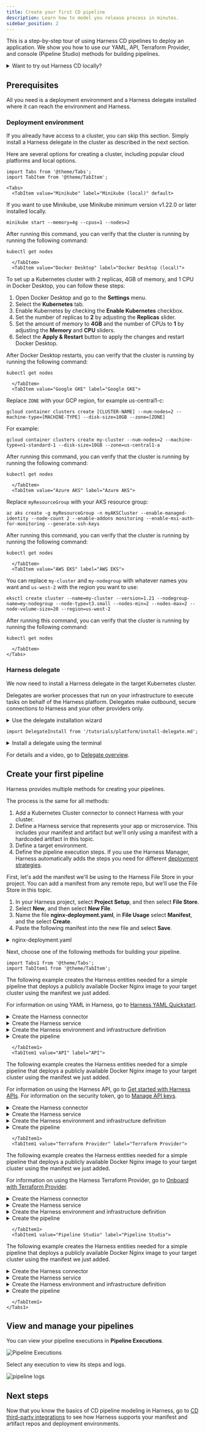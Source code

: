 ```yaml
---
title: Create your first CD pipeline
description: Learn how to model you release process in minutes.
sidebar_position: 2
---
```


This is a step-by-step tour of using Harness CD pipelines to deploy an application. We show you how to use our YAML, API, Terraform Provider, and console (Pipeline Studio) methods for building pipelines.

<details>
<summary>Want to try out Harness CD locally?</summary>

You can also run all of Harness CD locally using the Harness CD Community Edition. 

Harness CD Community Edition is a lightweight version of Harness that you can download and run on your laptop or any VM with 3GB RAM and 2 CPUs. Harness CD Community Edition is intended to get devs started with Harness quickly without having to sign up for a Harness SaaS account.

For more information, go to:
- [Harness CD Community Edition Overview](../deploy-srv-diff-platforms/community-ed/harness-community-edition-overview)
- [Harness Community Edition deployments](../deploy-srv-diff-platforms/community-ed/harness-community-edition-quickstart)

</details>

## Prerequisites

All you need is a deployment environment and a Harness delegate installed where it can reach the environment and Harness.

### Deployment environment

If you already have access to a cluster, you can skip this section. Simply install a Harness delegate in the cluster as described in the next section.

Here are several options for creating a cluster, including popular cloud platforms and local options.

```mdx-code-block
import Tabs from '@theme/Tabs';
import TabItem from '@theme/TabItem';
```
```mdx-code-block
<Tabs>
  <TabItem value="Minikube" label="Minikube (local)" default>
```

If you want to use Minikube, use Minikube minimum version v1.22.0 or later installed locally.

```
minikube start --memory=4g --cpus=1 --nodes=2
```

After running this command, you can verify that the cluster is running by running the following command:

```
kubectl get nodes
```

```mdx-code-block
  </TabItem>
  <TabItem value="Docker Desktop" label="Docker Desktop (local)">
```

To set up a Kubernetes cluster with 2 replicas, 4GB of memory, and 1 CPU in Docker Desktop, you can follow these steps:

1. Open Docker Desktop and go to the **Settings** menu.
2. Select the **Kubernetes** tab.
3. Enable Kubernetes by checking the **Enable Kubernetes** checkbox.
4. Set the number of replicas to **2** by adjusting the **Replicas** slider.
5. Set the amount of memory to **4GB** and the number of CPUs to **1** by adjusting the **Memory** and **CPU** sliders.
6. Select the **Apply & Restart** button to apply the changes and restart Docker Desktop.

After Docker Desktop restarts, you can verify that the cluster is running by running the following command:

```
kubectl get nodes
```

```mdx-code-block
  </TabItem>
  <TabItem value="Google GKE" label="Google GKE">
```

Replace `ZONE` with your GCP region, for example us-central1-c:

```
gcloud container clusters create [CLUSTER-NAME] --num-nodes=2 --machine-type=[MACHINE-TYPE] --disk-size=10GB --zone=[ZONE]
```

For example:

```
gcloud container clusters create my-cluster --num-nodes=2 --machine-type=n1-standard-1 --disk-size=10GB --zone=us-central1-a
```

After running this command, you can verify that the cluster is running by running the following command:

```
kubectl get nodes
```

```mdx-code-block
  </TabItem>
  <TabItem value="Azure AKS" label="Azure AKS">
```

Replace `myResourceGroup` with your AKS resource group:

```
az aks create -g myResourceGroup -n myAKSCluster --enable-managed-identity --node-count 2 --enable-addons monitoring --enable-msi-auth-for-monitoring --generate-ssh-keys
```

After running this command, you can verify that the cluster is running by running the following command:

```
kubectl get nodes
```

```mdx-code-block
  </TabItem>
  <TabItem value="AWS EKS" label="AWS EKS">
```

You can replace `my-cluster` and `my-nodegroup` with whatever names you want and `us-west-2` with the region you want to use:

```
eksctl create cluster --name=my-cluster --version=1.21 --nodegroup-name=my-nodegroup --node-type=t3.small --nodes-min=2 --nodes-max=2 --node-volume-size=20 --region=us-west-2
```

After running this command, you can verify that the cluster is running by running the following command:

```
kubectl get nodes
```

```mdx-code-block
  </TabItem>
</Tabs>
```

### Harness delegate

We now need to install a Harness delegate in the target Kubernetes cluster.

Delegates are worker processes that run on your infrastructure to execute tasks on behalf of the Harness platform. Delegates make outbound, secure connections to Harness and your other providers only.

<details>
<summary>Use the delegate installation wizard</summary>

1. In your Harness project, select **Project Setup**.
2. Select **Delegates**.
3. Select **Install a Delegate**.
4. Follow the delegate installation wizard.

Use this [delegate installation wizard video](https://www.youtube.com/watch?v=yLMCxs3onH8) to guide you through the process.

</details>


```mdx-code-block
import DelegateInstall from '/tutorials/platform/install-delegate.md';
```

<details>
<summary>Install a delegate using the terminal</summary>
<DelegateInstall />
</details>

For details and a video, go to [Delegate overview](https://developer.harness.io/docs/platform/delegates/delegate-concepts/delegate-overview).


## Create your first pipeline

Harness provides multiple methods for creating your pipelines. 

The process is the same for all methods: 

1. Add a Kubernetes Cluster connector to connect Harness with your cluster.
2. Define a Harness service that represents your app or microservice. This includes your manifest and artifact but we'll only using a manifest with a hardcoded artifact in this topic.
3. Define a target environment.
4. Define the pipeline execution steps. If you use the Harness Manager, Harness automatically adds the steps you need for different [deployment strategies](../manage-deployments/deployment-concepts).

First, let's add the manifest we'll be using to the Harness File Store in your project. You can add a manifest from any remote repo, but we'll use the File Store in this topic.

1. In your Harness project, select **Project Setup**, and then select **File Store**.
2. Select **New**, and then select **New File**.
3. Name the file **nginx-deployment.yaml**, in **File Usage** select **Manifest**, and the select **Create**.
4. Paste the following manifest into the new file and select **Save**.

<details>
<summary>nginx-deployment.yaml</summary>

```yaml
apiVersion: apps/v1
kind: Deployment
metadata:
  name: nginx-deployment
  labels:
    app: nginx
spec:
  replicas: 1
  selector:
    matchLabels:
      app: nginx
  template:
    metadata:
      labels:
        app: nginx
    spec:
      containers:
      - name: nginx
        image: nginx:1.14.2
        ports:
        - containerPort: 80
```

</details>


Next, choose one of the following methods for building your pipeline.

```mdx-code-block
import Tabs1 from '@theme/Tabs';
import TabItem1 from '@theme/TabItem';
```

<Tabs1>
  <TabItem1 value="YAML" label="YAML" default>

The following example creates the Harness entities needed for a simple pipeline that deploys a publicly available Docker Nginx image to your target cluster using the manifest we just added.

For information on using YAML in Harness, go to [Harness YAML Quickstart](https://developer.harness.io/docs/platform/pipelines/harness-yaml-quickstart/).

<details>
<summary>Create the Harness connector</summary>

We'll create a Harness Kubernetes Cluster connector to connect to your target cluster.

Kubernetes Cluster connector:

```yaml
connector:
  name: K8sCluster
  identifier: K8sCluster
  description: ""
  orgIdentifier: default
  projectIdentifier: CD_Docs
  type: K8sCluster
  spec:
    credential:
      type: InheritFromDelegate
    delegateSelectors:
      - [delegate tag]
```

Replace `[delegate tag]` with tag of the delegate you installed in your cluster. For example:

![delete tag](static/095b88b33770e95a1b0dfcba3928c095a406af939bca367ba2fe8029d02fbb55.png)


</details>


<details>
<summary>Create the Harness service</summary>

The following service uses the manifest you added to the Harness File Store earlier.

```yaml
service:
  name: Nginx
  identifier: Nginx
  tags: {}
  serviceDefinition:
    spec:
      manifests:
        - manifest:
            identifier: nginx
            type: K8sManifest
            spec:
              store:
                type: Harness
                spec:
                  files:
                    - /nginx-deployment.yaml
              skipResourceVersioning: false
              enableDeclarativeRollback: false
      artifacts:
        primary: {}
    type: Kubernetes
```

</details>


<details>
<summary>Create the Harness environment and infrastructure definition</summary>

First, create the Harness environment.

```yaml
environment:
  name: myenv
  identifier: myenv
  tags: {}
  type: PreProduction
  orgIdentifier: default
  projectIdentifier: CD_Docs
  variables: []
```
Next, create the infrastructure definition for that environment. This infrastructure definition uses the Kubernetes Cluster connector you created earlier and targets the `default` namespace. You can enter a different namespace.

```yaml
infrastructureDefinition:
  name: myinfra
  identifier: myinfra
  description: ""
  tags: {}
  orgIdentifier: default
  projectIdentifier: CD_Docs
  environmentRef: myenv
  deploymentType: Kubernetes
  type: KubernetesDirect
  spec:
    connectorRef: K8sCluster
    namespace: default
    releaseName: release-<+INFRA_KEY>
  allowSimultaneousDeployments: false
```
</details>

<details>
<summary>Create the pipeline</summary>

Now we can put everything together in a pipeline with a CD stage that deploys the Harness service to the infrastructure definition we added.

The pipeline uses a Kubernetes rolling deployment.

```yaml
pipeline:
  name: cd
  identifier: cd
  projectIdentifier: CD_Docs
  orgIdentifier: default
  tags: {}
  stages:
    - stage:
        name: nginx
        identifier: nginx
        description: ""
        type: Deployment
        spec:
          deploymentType: Kubernetes
          service:
            serviceRef: Nginx
          environment:
            environmentRef: myenv
            deployToAll: false
            infrastructureDefinitions:
              - identifier: myinfra
          execution:
            steps:
              - step:
                  name: Rollout Deployment
                  identifier: rolloutDeployment
                  type: K8sRollingDeploy
                  timeout: 10m
                  spec:
                    skipDryRun: false
                    pruningEnabled: false
            rollbackSteps:
              - step:
                  name: Rollback Rollout Deployment
                  identifier: rollbackRolloutDeployment
                  type: K8sRollingRollback
                  timeout: 10m
                  spec:
                    pruningEnabled: false
        tags: {}
        failureStrategies:
          - onFailure:
              errors:
                - AllErrors
              action:
                type: StageRollback
```

You can now run your pipeline.

</details>



```mdx-code-block
  </TabItem1>
  <TabItem1 value="API" label="API">
```
The following example creates the Harness entities needed for a simple pipeline that deploys a publicly available Docker Nginx image to your target cluster using the manifest we just added.

For information on using the Harness API, go to [Get started with Harness APIs](/docs/platform/Resource-Development/APIs/api-quickstart). For information on the security token, go to [Manage API keys](/docs/platform/Resource-Development/APIs/add-and-manage-api-keys).

<details>
<summary>Create the Harness connector</summary>

Create the Kubernetes Cluster connector using the [Create a Connector API](https://apidocs.harness.io/tag/Connectors#operation/createConnector).

The Harness API uses API keys to authenticate requests. You create the API key in your Harness Manager User Profile, add a Personal Access Token (PAT) to the key, and then use the PAT in your API requests. For steps, go to [Manage API keys](/docs/platform/Resource-Development/APIs/add-and-manage-api-keys).

Replace the following request settings in `[]` with your account information.

```yaml
curl --location --request POST 'https://app.harness.io/gateway/ng/api/connectors?accountIdentifier=[account Id]' \
--header 'Content-Type: text/yaml' \
--header 'x-api-key: [security token]' \
--data-raw 'connector:
  name: K8s Cluster
  identifier: K8sCluster
  description: ""
  orgIdentifier: default
  projectIdentifier: [project Id]
  type: K8sCluster
  spec:
    credential:
      type: InheritFromDelegate
    delegateSelectors:
      - [delegate tag]'
```

Replace `[delegate tag]` with tag of the delegate you installed in your cluster. For example:

![delete tag](static/095b88b33770e95a1b0dfcba3928c095a406af939bca367ba2fe8029d02fbb55.png)

</details>


<details>
<summary>Create the Harness service</summary>

Create a service using the [Create Services API](https://apidocs.harness.io/tag/Services#operation/createServicesV2).

```yaml
curl -i -X POST \
  'https://app.harness.io/gateway/ng/api/servicesV2/batch?accountIdentifier=[account Id]' \
  -H 'Content-Type: application/json' \
  -H 'x-api-key: [security token]' \
  -d '[{
    "identifier": "KubernetesTest",
    "orgIdentifier": "default",
    "projectIdentifier": "[project Id]",
    "name": "KubernetesTest",
    "description": "string",
    "tags": {
      "property1": "string",
      "property2": "string"
    },
    "yaml": ""service:\n  name: Nginx\n  identifier: Nginx\n  tags: {}\n  serviceDefinition:\n    spec:\n      manifests:\n        - manifest:\n            identifier: nginx\n            type: K8sManifest\n            spec:\n              store:\n                type: Harness\n                spec:\n                  files:\n                    - /nginx-deployment.yaml\n              skipResourceVersioning: false\n              enableDeclarativeRollback: false\n      artifacts:\n        primary: {}\n    type: Kubernetes""
  }]'
```

</details>


<details>
<summary>Create the Harness environment and infrastructure definition</summary>

Create the environment using the [Create an Environment API](https://apidocs.harness.io/tag/Environments#operation/createEnvironmentV2).

```yaml
curl -i -X POST \
  'https://app.harness.io/gateway/ng/api/environmentsV2?accountIdentifier=[account Id]' \
  -H 'Content-Type: application/json' \
  -H 'x-api-key: [security token]' \
  -d '{
    "orgIdentifier": "default",
    "projectIdentifier": "[project Id]",
    "identifier": "string",
    "tags": {
      "property1": "string",
      "property2": "string"
    },
    "name": "myenv",
    "description": "string",
    "color": "string",
    "type": "PreProduction",
    "yaml": "environment:\n  name: myenv\n  identifier: myenv\n  tags: {}\n  type: PreProduction\n  orgIdentifier: default\n  projectIdentifier: [project Id]\n  variables: []"
  }'
```

Create the infrastructure definition in that environment using the [Create an Infrastructure in an Environment](https://apidocs.harness.io/tag/Infrastructures#operation/createInfrastructure) API.

```yaml
curl -i -X POST \
  'https://app.harness.io/gateway/ng/api/infrastructures?accountIdentifier=[account Id]' \
  -H 'Content-Type: application/json' \
  -H 'x-api-key: [security token]' \
  -d '{
    "name": "myinfra",
    "identifier": "myinfra",
    "description": "infrastructure description",
    "tags": {},
    "orgIdentifier": "default",
    "projectIdentifier": "[project Id]",
    "environmentRef": "myenv",
    "deploymentType": "Kubernetes",
    "type": "KubernetesDirect",
    "yaml": "infrastructureDefinition:\n  name: myinfra1\n  identifier: myinfra1\n  description: \"\"\n  tags: {}\n  orgIdentifier: default\n  projectIdentifier: [project Id]\n  environmentRef: myenv\n  deploymentType: Kubernetes\n  type: KubernetesDirect\n  spec:\n    connectorRef: K8sCluster_1679347042448\n    namespace: default\n    releaseName: release-<+INFRA_KEY>\n  allowSimultaneousDeployments: false"
  }'
```

</details>


<details>
<summary>Create the pipeline</summary>

Create the pipeline using the [Create a Pipeline API](https://apidocs.harness.io/tag/Pipeline#operation/postPipelineV2).

```yaml
curl -i -X POST \
  'https://app.harness.io/gateway/pipeline/api/pipelines/v2?accountIdentifier=[account Id]&orgIdentifier=default&projectIdentifier=[project Id]' \
  -H 'Content-Type: application/yaml' \
  -H 'x-api-key: [security token]' \
  -d '"pipeline:\n  name: cd\n  identifier: cd\n  projectIdentifier: [project Id]\n  orgIdentifier: default\n  tags: {}\n  stages:\n    - stage:\n        name: nginx\n        identifier: nginx\n        description: \"\"\n        type: Deployment\n        spec:\n          deploymentType: Kubernetes\n          service:\n            serviceRef: Nginx\n          environment:\n            environmentRef: myenv\n            deployToAll: false\n            infrastructureDefinitions:\n              - identifier: myinfra\n          execution:\n            steps:\n              - step:\n                  name: Rollout Deployment\n                  identifier: rolloutDeployment\n                  type: K8sRollingDeploy\n                  timeout: 10m\n                  spec:\n                    skipDryRun: false\n                    pruningEnabled: false\n            rollbackSteps:\n              - step:\n                  name: Rollback Rollout Deployment\n                  identifier: rollbackRolloutDeployment\n                  type: K8sRollingRollback\n                  timeout: 10m\n                  spec:\n                    pruningEnabled: false\n        tags: {}\n        failureStrategies:\n          - onFailure:\n              errors:\n                - AllErrors\n              action:\n                type: StageRollback"'
```

You can now run your pipeline.

</details>


```mdx-code-block
  </TabItem1>
  <TabItem1 value="Terraform Provider" label="Terraform Provider">
```

The following example creates the Harness entities needed for a simple pipeline that deploys a publicly available Docker Nginx image to your target cluster using the manifest we just added.

For information on using the Harness Terraform Provider, go to [Onboard with Terraform Provider](https://developer.harness.io/tutorials/platform/onboard-terraform-provider).

<details>
<summary>Create the Harness connector</summary>

For the Terraform Provider resource, go to [harness_platform_connector_kubernetes](https://registry.terraform.io/providers/harness/harness/latest/docs/resources/platform_connector_kubernetes).

```json
## Create the Kubernetes cluster connector

resource "harness_platform_connector_kubernetes" "inheritFromDelegate" {
  identifier  = "K8sCluster"
  name        = "K8s Cluster"
  description = "description"
  tags        = ["foo:bar"]

  inherit_from_delegate {
    delegate_selectors = ["[delegate tag]"]
  }
}
```
Replace `[delegate tag]` with tag of the delegate you installed in your cluster. For example:

![delete tag](static/095b88b33770e95a1b0dfcba3928c095a406af939bca367ba2fe8029d02fbb55.png)

</details>


<details>
<summary>Create the Harness service</summary>

For the Terraform Provider resource, go to [harness_platform_service](https://registry.terraform.io/providers/harness/harness/latest/docs/resources/platform_service).

```json
## Configure the service

resource "harness_platform_service" "example" {
  identifier  = "Nginx"
  name        = "Nginx"
  description = ""
  org_id      = "default"
  project_id  = "[project_id]"
  yaml = <<-EOT
                service:
                  name: Nginx
                  identifier: Nginx
                  tags: {}
                  serviceDefinition:
                    spec:
                      manifests:
                        - manifest:
                            identifier: nginx
                            type: K8sManifest
                            spec:
                              store:
                                type: Harness
                                spec:
                                  files:
                                    - /nginx-deployment.yaml
                              skipResourceVersioning: false
                              enableDeclarativeRollback: false
                      artifacts:
                        primary: {}
                    type: Kubernetes
              EOT
}
```

</details>


<details>
<summary>Create the Harness environment and infrastructure definition</summary>

For the Terraform Provider resources, go to [harness_platform_environment](https://registry.terraform.io/providers/harness/harness/latest/docs/resources/platform_environment) and [harness_platform_infrastructure](https://registry.terraform.io/providers/harness/harness/latest/docs/resources/platform_infrastructure).

```json
## Configure the environment

resource "harness_platform_environment" "example" {
  identifier = "myenv"
  name       = "myenv"
  org_id     = "default"
  project_id = "[product Id]"
  tags       = ["foo:bar", "baz"]
  type       = "PreProduction"

  yaml = <<-EOT
                environment:
                  name: myenv
                  identifier: myenv
                  tags: {}
                  type: PreProduction
                  orgIdentifier: default
                  projectIdentifier: [product Id]
                  variables: []
      EOT
}

## Configure the infrastructure definition

resource "harness_platform_infrastructure" "example" {
  identifier      = "myinfra"
  name            = "myinfra"
  org_id          = "default"
  project_id      = "[project Id]"
  env_id          = "myenv"
  type            = "KubernetesDirect"
  deployment_type = "Kubernetes"
  yaml            = <<-EOT
                infrastructureDefinition:
                  name: myinfra
                  identifier: myinfra
                  description: ""
                  tags: {}
                  orgIdentifier: default
                  projectIdentifier: [project Id]
                  environmentRef: myenv
                  deploymentType: Kubernetes
                  type: KubernetesDirect
                  spec:
                    connectorRef: K8sCluster
                    namespace: default
                    releaseName: release-<+INFRA_KEY>
                  allowSimultaneousDeployments: false
      EOT
}
```

</details>


<details>
<summary>Create the pipeline</summary>

For the Terraform Provider resource, go to [harness_platform_pipeline](https://registry.terraform.io/providers/harness/harness/latest/docs/resources/platform_pipeline).

```json
## Configure the pipeline

resource "harness_platform_pipeline" "example" {
  identifier = "cd"
  org_id     = "default"
  project_id = "[project Id]"
  name       = "cd"
  yaml = <<-EOT
      pipeline:
        name: cd
        identifier: cd
        projectIdentifier: [project Id]
        orgIdentifier: default
        tags: {}
        stages:
          - stage:
              name: nginx
              identifier: nginx
              description: ""
              type: Deployment
              spec:
                deploymentType: Kubernetes
                service:
                  serviceRef: Nginx
                environment:
                  environmentRef: myenv
                  deployToAll: false
                  infrastructureDefinitions:
                    - identifier: myinfra
                execution:
                  steps:
                    - step:
                        name: Rollout Deployment
                        identifier: rolloutDeployment
                        type: K8sRollingDeploy
                        timeout: 10m
                        spec:
                          skipDryRun: false
                          pruningEnabled: false
                  rollbackSteps:
                    - step:
                        name: Rollback Rollout Deployment
                        identifier: rollbackRolloutDeployment
                        type: K8sRollingRollback
                        timeout: 10m
                        spec:
                          pruningEnabled: false
              tags: {}
              failureStrategies:
                - onFailure:
                    errors:
                      - AllErrors
                    action:
                      type: StageRollback
  EOT
}
```

You can now run your pipeline.

</details>


```mdx-code-block
  </TabItem1>
  <TabItem1 value="Pipeline Studio" label="Pipeline Studio">
```

The following example creates the Harness entities needed for a simple pipeline that deploys a publicly available Docker Nginx image to your target cluster using the manifest we just added.

<details>
<summary>Create the Harness connector</summary>

For steps on adding the Kubernetes Cluster connector, go to [Add a Kubernetes Cluster Connector](/docs/platform/Connectors/Cloud-providers/add-a-kubernetes-cluster-connector).

In **Delegates Setup**, ensure that you select the delegate you installed. For example:

![Harness connector](static/57b984e50734b1f2417d0ae323f310ad5a0378bd8401f9442a04633be59a153b.png)

</details>


<details>
<summary>Create the Harness service</summary>

To add Kubernetes manifests to your service, do the following:

1. In your project, in CD (Deployments), select **Services**.
2. Select **Manage Services**, and then select **New Service**.
3. Enter a name for the service and select **Save**.
4. Select **Configuration**.
5. In **Service Definition**, select **Kubernetes**.
6. In **Manifests**, click **Add Manifest**.
7. In **Specify Manifest Type**, select **K8s Manifest**, and then click **Continue**.
8. In **Specify K8s Manifest Store**, select **Harness**.
9. In **Manifest Details**, in **Name**, enter a name for the manifest.
10. Select **File/Folder Path**, and then, in **Create or Select an Existing Config file**, select the manifest we added earlier, and select **Apply Selected**.
     
  ![select manifest](static/50698bc8e20faa0ced4486d39d1ff96641304726d3c92d000602c86891b58d8d.png)  
11. Select **Submit**.
12. Save the service.


</details>


<details>
<summary>Create the Harness environment and infrastructure definition</summary>

To add the environment and infrastructure definition, do the following:

1. In your project, in CD (Deployments), select **Environments**.
2. Select **New Environment**.
3. Enter a name for the environment, select the **Pre-Production** environment type, and select **Save**.
4. In the new environment, select **Infrastructure Definitions**.
5. Select **Infrastructure Definition** to create a new infrastructure definition.
6. Enter a name and select the **Kubernetes** deployment type.
7. In **Select Infrastructure Type**, select **Kubernetes**.
8. In **Cluster Details**, select the Kubernetes Cluster connector you added earlier.
9. In **Namespace**, enter the namespace where you want to deploy, such as `default`.
10. Select **Save**.

</details>


<details>
<summary>Create the pipeline</summary>

To add the pipeline, do the following:

1. In your project, in CD (Deployments), select **Pipelines**.
2. Select **Create a Pipeline**.
3. Enter a name for the pipeline, and select **Start**.
4. Select **Add Stage**, select **Deploy**, select the **Kubernetes** deployment type, and select **Set Up Stage**.
5. In **Service**, select the service you added earlier.
6. In **Environment**, select the environment and infrastructure definition you added earlier.
7. In **Execution**, select the rolling or canary strategy. Harness will automatically populate the steps you need for each strategy.

You can now run your pipeline.

</details>


```mdx-code-block
  </TabItem1>
</Tabs1>
```


## View and manage your pipelines

You can view your pipeline executions in **Pipeline Executions**.

![Pipeline Executions](static/ffc8ed445bcf7ca81298936cbf85e6ec1706afee4c23a8718b2f9bcb10b5abad.png)  

Select any execution to view its steps and logs.

![pipeline logs](static/1c881c1e516d0e00d816bfe0d06d1d5ad7b7174b6fe850ddb57f9069bdc024a1.png)  



## Next steps

Now that you know the basics of CD pipeline modeling in Harness, go to [CD third-party integrations](../cd-integrations) to see how Harness supports your manifest and artifact repos and deployment environments. 
